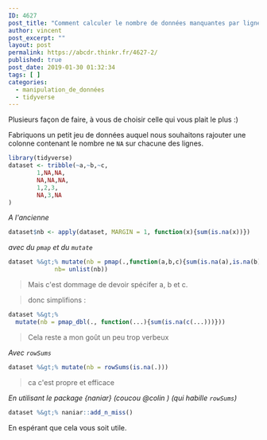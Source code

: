 ```yaml
---
ID: 4627
post_title: "Comment calculer le nombre de données manquantes par lignes"
author: vincent
post_excerpt: ""
layout: post
permalink: https://abcdr.thinkr.fr/4627-2/
published: true
post_date: 2019-01-30 01:32:34
tags: [ ]
categories:
  - manipulation_de_données
  - tidyverse
---
```

Plusieurs façon de faire, à vous de choisir celle qui vous plait le plus :)

Fabriquons un petit jeu de données auquel nous souhaitons rajouter une colonne contenant le nombre ne `NA` sur chacune des lignes.

```r
library(tidyverse)
dataset <- tribble(~a,~b,~c,
        1,NA,NA,
        NA,NA,NA,
        1,2,3,
        NA,3,NA
)
```

*A l&#039;ancienne*

```r
dataset$nb <- apply(dataset, MARGIN = 1, function(x){sum(is.na(x))})
```

*avec du `pmap` et du `mutate`*


```r
dataset %&gt;% mutate(nb = pmap(.,function(a,b,c){sum(is.na(a),is.na(b),is.na(c))}),
             nb= unlist(nb))
```
>Mais c'est dommage de devoir spécifer a, b et c. 

>donc simplifions :

```r
dataset %&gt;% 
  mutate(nb = pmap_dbl(., function(...){sum(is.na(c(...)))}))
```

> Cela reste a mon goût un peu trop verbeux

*Avec `rowSums`*

```r
dataset %&gt;% mutate(nb = rowSums(is.na(.)))
```

> ca c'est propre et efficace

*En utilisant le package {naniar} (coucou @colin ) (qui habille `rowSums`)*

```r
dataset %&gt;% naniar::add_n_miss()
```

En espérant que cela vous soit utile.